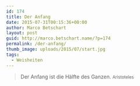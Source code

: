 ```yaml
---
id: 174
title: Der Anfang
date: 2015-07-31T00:15:36+00:00
author: Marco Betschart
layout: post
guid: http://marco.betschart.name/?p=174
permalink: /der-anfang/
thumb_image: uploads/2015/07/start.jpg
tags:
  - Weisheiten
---
```

> Der Anfang ist die Hälfte des Ganzen. <small>Aristoteles</small>